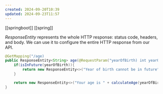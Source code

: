 ```yaml
---
created: 2024-09-20T10:39
updated: 2024-09-23T11:57
---
```

[[springboot]] [[spring]]

*ResponseEntity* represents the whole HTTP response: status code, headers, and body. We can use it to configure the entire HTTP response from our API.

```java
@GetMapping("/age)
public ResponseEntity<String> age(@RequestParam("yearOfBirth) int yearOfBirth) {
	if(isInFuture(yearOfBirth)){
		return new ResponseEntity<>("Year of birth cannot be in future", HttpStatus.Bad_Request);
	}

	return new ResponseEntity<>("Your age is " + calculateAge(yearOfBirth), HttpStatus.OK);
}			
```